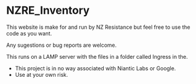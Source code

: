 NZRE_Inventory
==============
This website is make for and run by NZ Resistance but feel free to use the code as you want.

Any sugestions or bug reports are welcome.

This runs on a LAMP server with the files in a folder called Ingress in the.

* This project is in no way associated with Niantic Labs or Google.
* Use at your own risk.
